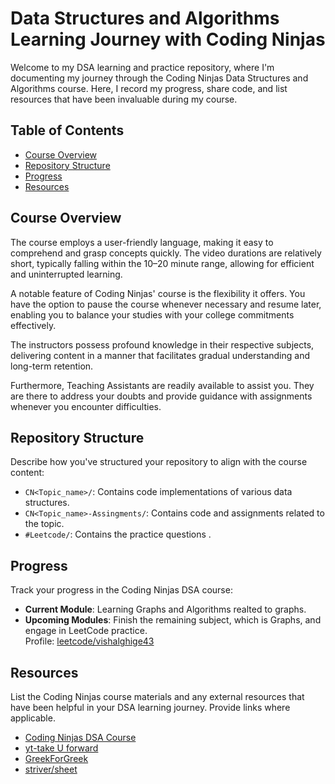 # Data Structures and Algorithms Learning Journey with Coding Ninjas

Welcome to my DSA learning and practice repository, where I'm documenting my journey through the Coding Ninjas Data Structures and Algorithms course. Here, I record my progress, share code, and list resources that have been invaluable during my course.

## Table of Contents

- [Course Overview](#course-overview)
- [Repository Structure](#repository-structure)
- [Progress](#progress)
- [Resources](#resources)

## Course Overview

The course employs a user-friendly language, making it easy to comprehend and grasp concepts quickly. The video durations are relatively short, typically falling within the 10–20 minute range, allowing for efficient and uninterrupted learning.

A notable feature of Coding Ninjas' course is the flexibility it offers. You have the option to pause the course whenever necessary and resume later, enabling you to balance your studies with your college commitments effectively.

The instructors possess profound knowledge in their respective subjects, delivering content in a manner that facilitates gradual understanding and long-term retention.

Furthermore, Teaching Assistants are readily available to assist you. They are there to address your doubts and provide guidance with assignments whenever you encounter difficulties.

## Repository Structure

Describe how you've structured your repository to align with the course content:
- `CN<Topic_name>/`:  Contains code implementations of various data structures.
- `CN<Topic_name>-Assingments/`: Contains code and assignments related to the topic.
- `#Leetcode/`: Contains the practice questions .

## Progress

Track your progress in the Coding Ninjas DSA course:

- **Current Module**: Learning Graphs and Algorithms realted to graphs.
- **Upcoming Modules**: Finish the remaining subject, which is Graphs, and engage in LeetCode practice.<br /> 
Profile: [leetcode/vishalghige43](https://leetcode.com/vishalghige43/)

## Resources

List the Coding Ninjas course materials and any external resources that have been helpful in your DSA learning journey. Provide links where applicable.

- [Coding Ninjas DSA Course](https://www.codingninjas.com/courses/c-plus-plus-data-structures-and-algorithms)
- [yt-take U forward](https://www.youtube.com/@takeUforward)
- [GreekForGreek](https://www.geeksforgeeks.org/data-structures/)
- [striver/sheet](https://takeuforward.org/strivers-a2z-dsa-course/strivers-a2z-dsa-course-sheet-2/#)